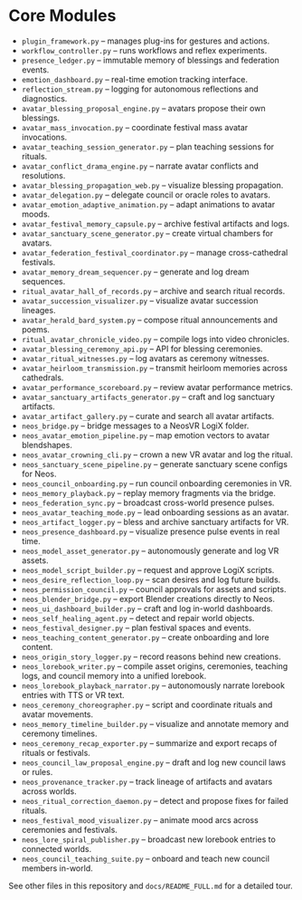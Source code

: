 # Core Modules

- `plugin_framework.py` – manages plug-ins for gestures and actions.
- `workflow_controller.py` – runs workflows and reflex experiments.
- `presence_ledger.py` – immutable memory of blessings and federation events.
- `emotion_dashboard.py` – real-time emotion tracking interface.
- `reflection_stream.py` – logging for autonomous reflections and diagnostics.
- `avatar_blessing_proposal_engine.py` – avatars propose their own blessings.
- `avatar_mass_invocation.py` – coordinate festival mass avatar invocations.
- `avatar_teaching_session_generator.py` – plan teaching sessions for rituals.
- `avatar_conflict_drama_engine.py` – narrate avatar conflicts and resolutions.
- `avatar_blessing_propagation_web.py` – visualize blessing propagation.
- `avatar_delegation.py` – delegate council or oracle roles to avatars.
- `avatar_emotion_adaptive_animation.py` – adapt animations to avatar moods.
- `avatar_festival_memory_capsule.py` – archive festival artifacts and logs.
- `avatar_sanctuary_scene_generator.py` – create virtual chambers for avatars.
- `avatar_federation_festival_coordinator.py` – manage cross-cathedral festivals.
- `avatar_memory_dream_sequencer.py` – generate and log dream sequences.
- `ritual_avatar_hall_of_records.py` – archive and search ritual records.
- `avatar_succession_visualizer.py` – visualize avatar succession lineages.
- `avatar_herald_bard_system.py` – compose ritual announcements and poems.
- `ritual_avatar_chronicle_video.py` – compile logs into video chronicles.
- `avatar_blessing_ceremony_api.py` – API for blessing ceremonies.
- `avatar_ritual_witnesses.py` – log avatars as ceremony witnesses.
- `avatar_heirloom_transmission.py` – transmit heirloom memories across cathedrals.
- `avatar_performance_scoreboard.py` – review avatar performance metrics.
- `avatar_sanctuary_artifacts_generator.py` – craft and log sanctuary artifacts.
- `avatar_artifact_gallery.py` – curate and search all avatar artifacts.
- `neos_bridge.py` – bridge messages to a NeosVR LogiX folder.
- `neos_avatar_emotion_pipeline.py` – map emotion vectors to avatar blendshapes.
- `neos_avatar_crowning_cli.py` – crown a new VR avatar and log the ritual.
- `neos_sanctuary_scene_pipeline.py` – generate sanctuary scene configs for Neos.
- `neos_council_onboarding.py` – run council onboarding ceremonies in VR.
- `neos_memory_playback.py` – replay memory fragments via the bridge.
- `neos_federation_sync.py` – broadcast cross-world presence pulses.
- `neos_avatar_teaching_mode.py` – lead onboarding sessions as an avatar.
- `neos_artifact_logger.py` – bless and archive sanctuary artifacts for VR.
- `neos_presence_dashboard.py` – visualize presence pulse events in real time.
- `neos_model_asset_generator.py` – autonomously generate and log VR assets.
- `neos_model_script_builder.py` – request and approve LogiX scripts.
- `neos_desire_reflection_loop.py` – scan desires and log future builds.
- `neos_permission_council.py` – council approvals for assets and scripts.
- `neos_blender_bridge.py` – export Blender creations directly to Neos.
- `neos_ui_dashboard_builder.py` – craft and log in-world dashboards.
- `neos_self_healing_agent.py` – detect and repair world objects.
- `neos_festival_designer.py` – plan festival spaces and events.
- `neos_teaching_content_generator.py` – create onboarding and lore content.
- `neos_origin_story_logger.py` – record reasons behind new creations.
- `neos_lorebook_writer.py` – compile asset origins, ceremonies, teaching logs, and council memory into a unified lorebook.
- `neos_lorebook_playback_narrator.py` – autonomously narrate lorebook entries with TTS or VR text.
- `neos_ceremony_choreographer.py` – script and coordinate rituals and avatar movements.
- `neos_memory_timeline_builder.py` – visualize and annotate memory and ceremony timelines.
- `neos_ceremony_recap_exporter.py` – summarize and export recaps of rituals or festivals.
- `neos_council_law_proposal_engine.py` – draft and log new council laws or rules.
- `neos_provenance_tracker.py` – track lineage of artifacts and avatars across worlds.
- `neos_ritual_correction_daemon.py` – detect and propose fixes for failed rituals.
- `neos_festival_mood_visualizer.py` – animate mood arcs across ceremonies and festivals.
- `neos_lore_spiral_publisher.py` – broadcast new lorebook entries to connected worlds.
- `neos_council_teaching_suite.py` – onboard and teach new council members in-world.

See other files in this repository and `docs/README_FULL.md` for a detailed tour.
